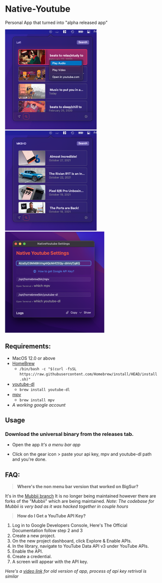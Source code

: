 # Native-Youtube
Personal App that turned into "alpha released app"

<img src="https://raw.githubusercontent.com/Aayush9029/Native-Youtube/main/ReadmeAssets/lofi.png" width='300px'> <img src="https://raw.githubusercontent.com/Aayush9029/Native-Youtube/main/ReadmeAssets/mkbhd.png" width='300px'> <img src="https://raw.githubusercontent.com/Aayush9029/Native-Youtube/main/ReadmeAssets/settings-image.png" width='325px'>

## Requirements:
- MacOS 12.0 or above
- [HomeBrew](https://brew.sh/)
  - ```/bin/bash -c "$(curl -fsSL https://raw.githubusercontent.com/Homebrew/install/HEAD/install.sh)"```
- [youtube-dl](https://formulae.brew.sh/formula/youtube-dl)
   - ```brew install youtube-dl```
- [mpv](https://formulae.brew.sh/cask/mpv)
  - ```brew install mpv```
- *A working google account*

## Usage
### Download the universal binary from the releases tab.
- Open the app *It's a menu bar app*

- Click on the gear icon > paste your api key, mpv and youtube-dl path and you're done.


## FAQ:

> **Where's the non menu bar version that worked on BigSur?**

It's in the [Mubbii branch](https://github.com/Aayush9029/Native-Youtube/tree/Mubbii)
It is no longer being maintained however there are forks of the "Mubbii" which are being maintained.
*Note: The codebase for Mubbii is very bad as it was hacked together in couple hours*

> **How do I Get a YouTube API Key?**
1. Log in to Google Developers Console, Here's The Official Documentation follow step 2 and 3
2. Create a new project.
3. On the new project dashboard, click Explore & Enable APIs.
4. In the library, navigate to YouTube Data API v3 under YouTube APIs.
5. Enable the API.
6. Create a credential.
7. A screen will appear with the API key.

*Here's a [video link](https://www.youtube.com/watch?v=WrFPERZb7uw) for old version of app, process of api key retrival is similar*
